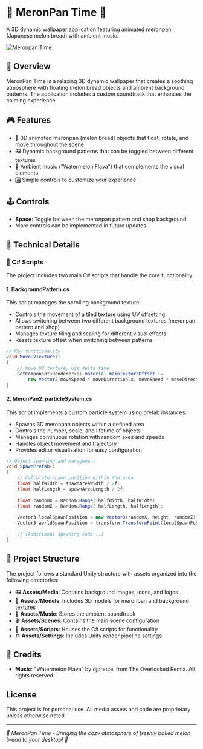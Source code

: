 # 🍈 MeronPan Time 🍈

A 3D dynamic wallpaper application featuring animated meronpan (Japanese melon bread) with ambient music.

![Meronpan Time](Assets/Media/readme_logo.png)

## 🍞 Overview

MeronPan Time is a relaxing 3D dynamic wallpaper that creates a soothing atmosphere with floating melon bread objects and ambient background patterns. The application includes a custom soundtrack that enhances the calming experience.

## 🎮 Features

- 🍈 3D animated meronpan (melon bread) objects that float, rotate, and move throughout the scene
- 🖼️ Dynamic background patterns that can be toggled between different textures
- 🎵 Ambient music ("Watermelon Flava") that complements the visual elements
- 🎛️ Simple controls to customize your experience

## 🕹️ Controls

- **Space**: Toggle between the meronpan pattern and shop background
- More controls can be implemented in future updates

## 🔧 Technical Details

### 📝 C# Scripts

The project includes two main C# scripts that handle the core functionality:

#### 1. BackgroundPattern.cs

This script manages the scrolling background texture:

- Controls the movement of a tiled texture using UV offsetting
- Allows switching between two different background textures (meronpan pattern and shop)
- Manages texture tiling and scaling for different visual effects
- Resets texture offset when switching between patterns

```csharp
// Key functionality
void MoveUVTexture()
{
    // move UV texture, use delta time
    GetComponent<Renderer>().material.mainTextureOffset += 
        new Vector2(moveSpeed * moveDirection.x, moveSpeed * moveDirection.y) * Time.deltaTime;
}
```

#### 2. MeronPan2_particleSystem.cs

This script implements a custom particle system using prefab instances:

- Spawns 3D meronpan objects within a defined area
- Controls the number, scale, and lifetime of objects
- Manages continuous rotation with random axes and speeds
- Handles object movement and trajectory
- Provides editor visualization for easy configuration

```csharp
// Object spawning and management
void SpawnPrefab()
{
    // Calculate spawn position within the area
    float halfWidth = spawnAreaWidth / 2f;
    float halfLength = spawnAreaLength / 2f;
    
    float randomX = Random.Range(-halfWidth, halfWidth);
    float randomZ = Random.Range(-halfLength, halfLength);
    
    Vector3 localSpawnPosition = new Vector3(randomX, height, randomZ);
    Vector3 worldSpawnPosition = transform.TransformPoint(localSpawnPosition);
    
    // [Additional spawning code...]
}
```

## 📁 Project Structure

The project follows a standard Unity structure with assets organized into the following directories:

- 🖼️ **Assets/Media**: Contains background images, icons, and logos
- 🍈 **Assets/Models**: Includes 3D models for meronpan and background textures
- 🎵 **Assets/Music**: Stores the ambient soundtrack
- 🎬 **Assets/Scenes**: Contains the main scene configuration
- 📝 **Assets/Scripts**: Houses the C# scripts for functionality
- ⚙️ **Assets/Settings**: Includes Unity render pipeline settings

## 👏 Credits

- **Music**: "Watermelon Flava" by djpretzel from The Overlocked Remix. All rights reserved.

## License

This project is for personal use. All media assets and code are proprietary unless otherwise noted.

---

*🍈 MeronPan Time - Bringing the cozy atmosphere of freshly baked melon bread to your desktop! 🍞*